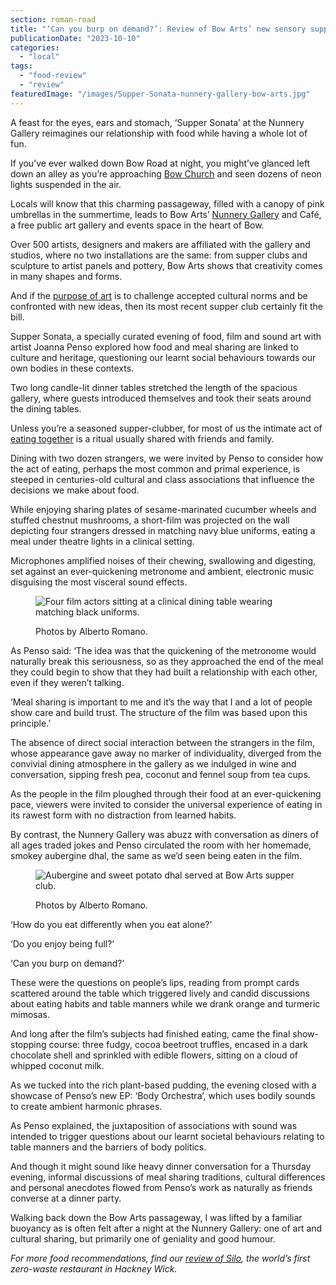 ```yaml
---
section: roman-road
title: "‘Can you burp on demand?’: Review of Bow Arts’ new sensory supper club"
publicationDate: "2023-10-10"
categories: 
  - "local"
tags: 
  - "food-review"
  - "review"
featuredImage: "/images/Supper-Sonata-nunnery-gallery-bow-arts.jpg"
---
```


A feast for the eyes, ears and stomach, ‘Supper Sonata’ at the Nunnery Gallery reimagines our relationship with food while having a whole lot of fun. 

If you’ve ever walked down Bow Road at night, you might’ve glanced left down an alley as you’re approaching [Bow Church](https://romanroadlondon.com/bow-church-history-blitzed-east-end-bow-road/) and seen dozens of neon lights suspended in the air. 

Locals will know that this charming passageway, filled with a canopy of pink umbrellas in the summertime, leads to Bow Arts’ [Nunnery Gallery](https://romanroadlondon.com/nunnery-gallery-bow/) and Café, a free public art gallery and events space in the heart of Bow. 

Over 500 artists, designers and makers are affiliated with the gallery and studios, where no two installations are the same: from supper clubs and sculpture to artist panels and pottery, Bow Arts shows that creativity comes in many shapes and forms. 

And if the [purpose of art](https://romanroadlondon.com/art-exhibitions-east-london/) is to challenge accepted cultural norms and be confronted with new ideas, then its most recent supper club certainly fit the bill. 

Supper Sonata, a specially curated evening of food, film and sound art with artist Joanna Penso explored how food and meal sharing are linked to culture and heritage, questioning our learnt social behaviours towards our own bodies in these contexts. 

Two long candle-lit dinner tables stretched the length of the spacious gallery, where guests introduced themselves and took their seats around the dining tables. 

Unless you’re a seasoned supper-clubber, for most of us the intimate act of [eating together](https://romanroadlondon.com/lanterna-pizza-restaurant-bar-deli-fish-island-food-review/) is a ritual usually shared with friends and family. 

Dining with two dozen strangers, we were invited by Penso to consider how the act of eating, perhaps the most common and primal experience, is steeped in centuries-old cultural and class associations that influence the decisions we make about food. 

While enjoying sharing plates of sesame-marinated cucumber wheels and stuffed chestnut mushrooms, a short-film was projected on the wall depicting four strangers dressed in matching navy blue uniforms, eating a meal under theatre lights in a clinical setting. 

Microphones amplified noises of their chewing, swallowing and digesting, set against an ever-quickening metronome and ambient, electronic music disguising the most visceral sound effects. 

<figure>

![Four film actors sitting at a clinical dining table wearing matching black uniforms.](/images/supper-sonata-bow-arts-film-still-1024x683.jpg)

<figcaption>

Photos by Alberto Romano.

</figcaption>

</figure>

As Penso said: ‘The idea was that the quickening of the metronome would naturally break this seriousness, so as they approached the end of the meal they could begin to show that they had built a relationship with each other, even if they weren’t talking. 

‘Meal sharing is important to me and it’s the way that I and a lot of people show care and build trust. The structure of the film was based upon this principle.’

The absence of direct social interaction between the strangers in the film, whose appearance gave away no marker of individuality, diverged from the convivial dining atmosphere in the gallery as we indulged in wine and conversation, sipping fresh pea, coconut and fennel soup from tea cups. 

As the people in the film ploughed through their food at an ever-quickening pace, viewers were invited to consider the universal experience of eating in its rawest form with no distraction from learned habits. 

By contrast, the Nunnery Gallery was abuzz with conversation as diners of all ages traded jokes and Penso circulated the room with her homemade, smokey aubergine dhal, the same as we’d seen being eaten in the film. 

<figure>

![Aubergine and sweet potato dhal served at Bow Arts supper club.](/images/aubergine-dhal-supper-sonata-bow-arts-1024x683.jpg)

<figcaption>

Photos by Alberto Romano.

</figcaption>

</figure>

‘How do you eat differently when you eat alone?’

‘Do you enjoy being full?’ 

‘Can you burp on demand?’ 

These were the questions on people’s lips, reading from prompt cards scattered around the table which triggered lively and candid discussions about eating habits and table manners while we drank orange and turmeric mimosas. 

And long after the film’s subjects had finished eating, came the final show-stopping course: three fudgy, cocoa beetroot truffles, encased in a dark chocolate shell and sprinkled with edible flowers, sitting on a cloud of whipped coconut milk. 

As we tucked into the rich plant-based pudding, the evening closed with a showcase of Penso’s new EP: ‘Body Orchestra’, which uses bodily sounds to create ambient harmonic phrases. 

As Penso explained, the juxtaposition of associations with sound was intended to trigger questions about our learnt societal behaviours relating to table manners and the barriers of body politics. 

And though it might sound like heavy dinner conversation for a Thursday evening, informal discussions of meal sharing traditions, cultural differences and personal anecdotes flowed from Penso’s work as naturally as friends converse at a dinner party. 

Walking back down the Bow Arts passageway, I was lifted by a familiar buoyancy as is often felt after a night at the Nunnery Gallery: one of art and cultural sharing, but primarily one of geniality and good humour. 

_For more food recommendations, find our_ [_review of Silo_](https://romanroadlondon.com/silo-zero-waste-hackney-wick-restaurant-review/)_, the world’s first zero-waste restaurant in Hackney Wick._ 

